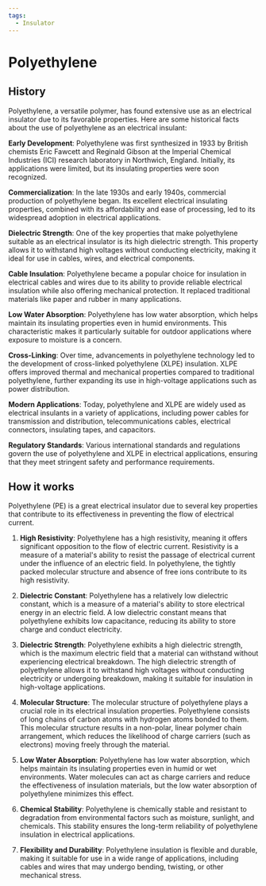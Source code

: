```yaml
---
tags:
  - Insulator
---
```


# Polyethylene

## History

Polyethylene, a versatile polymer, has found extensive use as an electrical insulator due to its favorable properties. Here are some historical facts about the use of polyethylene as an electrical insulant:

**Early Development**: Polyethylene was first synthesized in 1933 by British chemists Eric Fawcett and Reginald Gibson at the Imperial Chemical Industries (ICI) research laboratory in Northwich, England. Initially, its applications were limited, but its insulating properties were soon recognized.

**Commercialization**: In the late 1930s and early 1940s, commercial production of polyethylene began. Its excellent electrical insulating properties, combined with its affordability and ease of processing, led to its widespread adoption in electrical applications.

**Dielectric Strength**: One of the key properties that make polyethylene suitable as an electrical insulator is its high dielectric strength. This property allows it to withstand high voltages without conducting electricity, making it ideal for use in cables, wires, and electrical components.

**Cable Insulation**: Polyethylene became a popular choice for insulation in electrical cables and wires due to its ability to provide reliable electrical insulation while also offering mechanical protection. It replaced traditional materials like paper and rubber in many applications.

**Low Water Absorption**: Polyethylene has low water absorption, which helps maintain its insulating properties even in humid environments. This characteristic makes it particularly suitable for outdoor applications where exposure to moisture is a concern.

**Cross-Linking**: Over time, advancements in polyethylene technology led to the development of cross-linked polyethylene (XLPE) insulation. XLPE offers improved thermal and mechanical properties compared to traditional polyethylene, further expanding its use in high-voltage applications such as power distribution.

**Modern Applications**: Today, polyethylene and XLPE are widely used as electrical insulants in a variety of applications, including power cables for transmission and distribution, telecommunications cables, electrical connectors, insulating tapes, and capacitors.

**Regulatory Standards**: Various international standards and regulations govern the use of polyethylene and XLPE in electrical applications, ensuring that they meet stringent safety and performance requirements.

## How it works

Polyethylene (PE) is a great electrical insulator due to several key properties that contribute to its effectiveness in preventing the flow of electrical current.

1. **High Resistivity**: Polyethylene has a high resistivity, meaning it offers significant opposition to the flow of electric current. Resistivity is a measure of a material's ability to resist the passage of electrical current under the influence of an electric field. In polyethylene, the tightly packed molecular structure and absence of free ions contribute to its high resistivity.

2. **Dielectric Constant**: Polyethylene has a relatively low dielectric constant, which is a measure of a material's ability to store electrical energy in an electric field. A low dielectric constant means that polyethylene exhibits low capacitance, reducing its ability to store charge and conduct electricity.

3. **Dielectric Strength**: Polyethylene exhibits a high dielectric strength, which is the maximum electric field that a material can withstand without experiencing electrical breakdown. The high dielectric strength of polyethylene allows it to withstand high voltages without conducting electricity or undergoing breakdown, making it suitable for insulation in high-voltage applications.

4. **Molecular Structure**: The molecular structure of polyethylene plays a crucial role in its electrical insulation properties. Polyethylene consists of long chains of carbon atoms with hydrogen atoms bonded to them. This molecular structure results in a non-polar, linear polymer chain arrangement, which reduces the likelihood of charge carriers (such as electrons) moving freely through the material.

5. **Low Water Absorption**: Polyethylene has low water absorption, which helps maintain its insulating properties even in humid or wet environments. Water molecules can act as charge carriers and reduce the effectiveness of insulation materials, but the low water absorption of polyethylene minimizes this effect.

6. **Chemical Stability**: Polyethylene is chemically stable and resistant to degradation from environmental factors such as moisture, sunlight, and chemicals. This stability ensures the long-term reliability of polyethylene insulation in electrical applications.

7. **Flexibility and Durability**: Polyethylene insulation is flexible and durable, making it suitable for use in a wide range of applications, including cables and wires that may undergo bending, twisting, or other mechanical stress.
